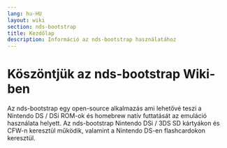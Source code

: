 ```yaml
---
lang: hu-HU
layout: wiki
section: nds-bootstrap
title: Kezdőlap
description: Információ az nds-bootstrap használatához
---
```


# Köszöntjük az nds-bootstrap Wiki-ben

Az nds-bootstrap egy open-source alkalmazás ami lehetővé teszi a Nintendo DS / DSi ROM-ok és homebrew natív futtatását az emuláció használata helyett. Az nds-bootstrap Nintendo DSi / 3DS SD kártyákon és CFW-n keresztül működik, valamint a Nintendo DS-en flashcardokon keresztül.
